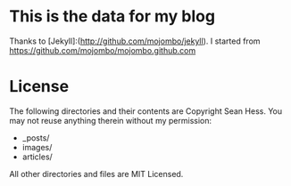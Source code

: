 # This is the data for my blog

Thanks to [Jekyll]:(http://github.com/mojombo/jekyll). I started from https://github.com/mojombo/mojombo.github.com

# License

The following directories and their contents are Copyright Sean Hess. You may not reuse anything therein without my permission:

* _posts/
* images/
* articles/

All other directories and files are MIT Licensed. 

